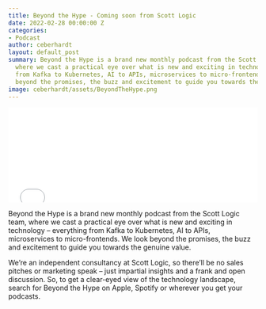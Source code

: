 ```yaml
---
title: Beyond the Hype - Coming soon from Scott Logic
date: 2022-02-28 00:00:00 Z
categories:
- Podcast
author: ceberhardt
layout: default_post
summary: Beyond the Hype is a brand new monthly podcast from the Scott Logic team,
  where we cast a practical eye over what is new and exciting in technology – everything
  from Kafka to Kubernetes, AI to APIs, microservices to micro-frontends. We look
  beyond the promises, the buzz and excitement to guide you towards the genuine value.
image: ceberhardt/assets/BeyondTheHype.png
---
```


<iframe title="Embed Player" src="//play.libsyn.com/embed/episode/id/22255352/height/192/theme/modern/size/large/thumbnail/yes/custom-color/ffffff/time-start/00:00:00/playlist-height/200/direction/backward" height="192" width="100%" scrolling="no" allowfullscreen="" webkitallowfullscreen="true" mozallowfullscreen="true" oallowfullscreen="true" msallowfullscreen="true" style="border: none;"></iframe>

Beyond the Hype is a brand new monthly podcast from the Scott Logic team, where we cast a practical eye over what is new and exciting in technology – everything from Kafka to Kubernetes, AI to APIs, microservices to micro-frontends. We look beyond the promises, the buzz and excitement to guide you towards the genuine value.

We’re an independent consultancy at Scott Logic, so there’ll be no sales pitches or marketing speak – just impartial insights and a frank and open discussion. So, to get a clear-eyed view of the technology landscape, search for Beyond the Hype on Apple, Spotify or wherever you get your podcasts.